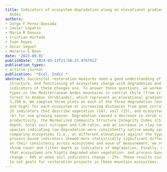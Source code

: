 ```yaml
---
title: Indicators of ecosystem degradation along an elevational gradient in the Mediterranean
  Andes
authors:
- Jorge F Perez-Quezada
- Javier Lopatin
- Marı́a R Donoso
- Cristian Hurtado
- Ivan Reyes
- Oscar Seguel
- Horacio E Bown
date: '2023-09-01'
publishDate: '2024-03-12T21:58:37.476791Z'
publication_types:
- article-journal
publication: '*Ecol. Indic.*'
abstract: Successful restoration measures need a good understanding of how the composition,
  structure, and functioning of ecosystems change with degradation and what the best
  indicators of these changes are. To answer these questions, we worked on four ecosystem
  types in the Mediterranean Andes mountains in central Chile (from sclerophyllous
  forest to Andean shrublands), which represent an elevational gradient from 700 to
  3,250 m. We sampled three plots on each of the three degradation levels (low, medium,
  and high) for each ecosystem at increasing distances from goat corrals. We measured
  35 indicators that describe vegetation (14), soil (15), and ecosystem processes
  (6) for one growing season. Degradation caused a decrease in shrub cover, shrub
  productivity, the Normalized Community Structure Integrity Index (CSIIn), litter
  depth, total soil nitrogen and C/N ratio, and an increase in clay content. Plant
  species indicating low degradation were consistently native woody species. When
  comparing ecosystems (i.e., at different elevations) against the type of variable,
  process-based indicators showed more statistically significant differences. Based
  on their consistency across ecosystems and ease of measurement, we recommend using
  shrub cover and litter depth as indicators of degradation. Finally, we concluded
  that ecosystems are highly degraded when vegetation- and process-based indicators
  change ∼ 60% or when soil indicators change ∼ 25%. These results could also be used
  to set goals for restoration projects in these mountain ecosystems.
---
```

